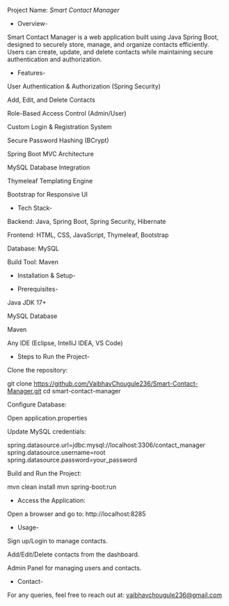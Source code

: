 

Project Name: _Smart Contact Manager_

* Overview-

Smart Contact Manager is a web application built using Java Spring Boot, designed to securely store, manage, and organize contacts efficiently. Users can create, update, and delete contacts while maintaining secure authentication and authorization.

* Features-

User Authentication & Authorization (Spring Security)

Add, Edit, and Delete Contacts

Role-Based Access Control (Admin/User)

Custom Login & Registration System

Secure Password Hashing (BCrypt)

Spring Boot MVC Architecture

MySQL Database Integration

Thymeleaf Templating Engine

Bootstrap for Responsive UI

* Tech Stack-

Backend: Java, Spring Boot, Spring Security, Hibernate

Frontend: HTML, CSS, JavaScript, Thymeleaf, Bootstrap

Database: MySQL

Build Tool: Maven

* Installation & Setup-

* Prerequisites-

Java JDK 17+

MySQL Database

Maven

Any IDE (Eclipse, IntelliJ IDEA, VS Code)

* Steps to Run the Project-

Clone the repository:

git clone https://github.com/VaibhavChougule236/Smart-Contact-Manager.git
cd smart-contact-manager

Configure Database:

Open application.properties

Update MySQL credentials:

spring.datasource.url=jdbc:mysql://localhost:3306/contact_manager
spring.datasource.username=root
spring.datasource.password=your_password

Build and Run the Project:

mvn clean install
mvn spring-boot:run

* Access the Application:

Open a browser and go to: http://localhost:8285

* Usage-

Sign up/Login to manage contacts.

Add/Edit/Delete contacts from the dashboard.

Admin Panel for managing users and contacts.


* Contact-

For any queries, feel free to reach out at: vaibhavchougule236@gmail.com

